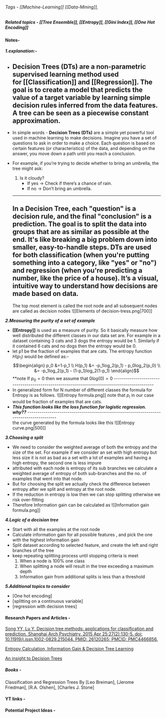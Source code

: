 ###### Tags - [[Machine-Learning]] [[Data-Mining]],
##### Related topics -  [[Tree Ensemble]], [[Entropy]], [[Gini Index]], [[One Hot Encoding]]

#### Notes-
***1.explanation:-***
- **Decision Trees (DTs)** are a non-parametric supervised learning method used for [[Classification]] and [[Regression]]. The goal is to create a model that predicts the value of a target variable by learning simple decision rules inferred from the data features. A tree can be seen as a piecewise constant approximation.
	-------------------------------------------------------------------------------------------------      
	
- In simple words - **Decision Trees (DTs)** are a simple yet powerful tool used in machine learning to make decisions. Imagine you have a set of questions to ask in order to make a choice. Each question is based on certain features (or characteristics) of the data, and depending on the answer, you move down a path until you reach a conclusion.
- For example, if you’re trying to decide whether to bring an umbrella, the tree might ask:
	1. Is it cloudy? 
		  - If yes → Check if there’s a chance of rain.
		  - If no → Don’t bring an umbrella.
	------------------------------------------------------------------------------------------------
	In a Decision Tree, each "question" is a decision rule, and the final "conclusion" is a prediction. The goal is to split the data into groups that are as similar as possible at the end. It's like breaking a big problem down into smaller, easy-to-handle steps. 
	DTs are used for both **classification** (when you're putting something into a category, like "yes" or "no") and **regression** (when you're predicting a number, like the price of a house). It’s a visual, intuitive way to understand how decisions are made based on data.
	----------------------------------------------------------------------------------------------------
	The top most element is called the root node and all subsequent nodes are called as decision nodes
![[Elements of decision-tress.png|700]]

***2.Measuring the purity of a set of example***
- **[[Entropy]]** is used as a measure of purity. So it basically measure how well distributed the different classes in our data set are. For example in a dataset containing 3 cats and 3 dogs the entropy would be 1. Similarly if it contained 6 cats and no dogs then the entropy would be 0.
- let p1 be the fraction of examples that are cats. The entropy function $H(p_1)$ would be defined as:-	$$\begin{align} p_0 &=1-p_1 \\ 
		                   H(p_1) &= -p_1log_2(p_1) - p_0log_2(p_0) \\
		                   &= -p_1log_2(p_1) - (1-p_1)log_2(1-p_1) \end{align}$$
		\*\*note If $p_0=0$ then we assume that $0log(0)=0$
		----------------------------------------------------------------------------------------------
- In generalized form for N number of different classes  the formula for Entropy is as follows. 
		![[Entropy formula.png]]
		note that $p_i$ in our case would be fraction of examples that are cats.
- ***This function looks like the loss function for logistic regression. why??***
		-----------------------------------------------------------------------------------------	
		the curve generated by the formula looks like this
		![[Entropy curve.png|500]]

***3.Choosing a split*** 
- We need to consider the weighted average of both the entropy and the size of the set. For example if we consider an set with high entropy but less size it is not as bad as a set with a lot of examples and having a high entropy, the second one is less impure
 - attributed with each node is entropy of its sub branches we calculate a weighted average of entropy of both sub-branches and the no. of examples that went into that node.
 - But for choosing the split we actually check the difference between entropy after we split and entropy at the root node.
 - If the reduction in entropy is low then we can stop splitting otherwise we risk over-fitting
 - Therefore Information gain can be calculated as
		 ![[Information gain formula.png]]

***4.Logic of a decision tree*** 
 - Start with all the examples at the root node
 - Calculate information gain for all possible features , and pick the one with the highest information gain
 - Split dataset according to selected feature, and create the left and right branches of the tree
 - keep repeating splitting process until stopping criteria is meet
	1. When a node is 100% one class
	2. When splitting a node will result in the tree exceeding a maximum depth
	3. Information gain from additional splits is less than a threshold
		 

***5.Additional topics to consider*** 
 - [One hot encoding] 
 - [splitting on a continuous variable]
 - [regression with decision trees]
#### Research Papers and Articles -
[Song YY, Lu Y. Decision tree methods: applications for classification and prediction. Shanghai Arch Psychiatry. 2015 Apr 25;27(2):130-5. doi: 10.11919/j.issn.1002-0829.215044. PMID: 26120265; PMCID: PMC4466856.](https://www.ncbi.nlm.nih.gov/pmc/articles/PMC4466856/)

[Entropy Calculation, Information Gain & Decision Tree Learning](https://medium.com/analytics-vidhya/entropy-calculation-information-gain-decision-tree-learning-771325d16f)

[ An insight to Decision Trees](https://tutswiki.com/machine-learning/decision-trees/)


##### Books -
Classification and Regression Trees By [Leo Breiman], [Jerome Friedman], [R.A. Olshen], [Charles J. Stone]
#### YT links - 

#### Potential Project Ideas - 

